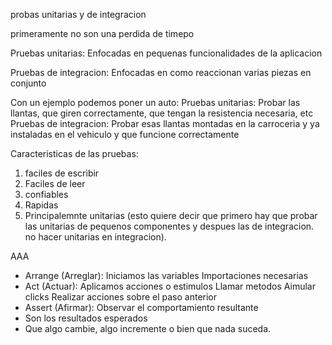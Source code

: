 probas unitarias y de integracion

primeramente no son una perdida de timepo

Pruebas unitarias:
Enfocadas en pequenas funcionalidades de la aplicacion

Pruebas de integracion:
Enfocadas en como reaccionan varias piezas en conjunto

Con un ejemplo podemos poner un auto:
Pruebas unitarias: Probar las llantas, que giren correctamente, que tengan la resistencia necesaria, etc
Pruebas de integracion: Probar esas llantas montadas en la carroceria y ya instaladas en el vehiculo y que funcione correctamente

Caracteristicas de las pruebas:
1. faciles de escribir
2. Faciles de leer
3. confiables
4. Rapidas
5. Principalemnte unitarias (esto quiere decir que primero hay que probar las unitarias de pequenos componentes y despues las de integracion. no hacer unitarias en integracion).

AAA
- Arrange (Arreglar): 
Iniciamos las variables
Importaciones necesarias
- Act (Actuar):
Aplicamos acciones o estimulos
Llamar metodos
Aimular clicks
Realizar acciones sobre el paso anterior
- Assert (Afirmar):
Observar el comportamiento resultante
- Son los resultados esperados
- Que algo cambie, algo incremente o bien que nada suceda.


